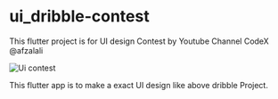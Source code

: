 # ui_dribble-contest

This flutter project is for UI design Contest by Youtube Channel CodeX @afzalali 

![Ui contest](https://user-images.githubusercontent.com/62711835/131119216-390a7099-679e-4e3f-be08-ffe5a17272af.png)

This flutter app is to make a exact UI design like above dribble Project.
